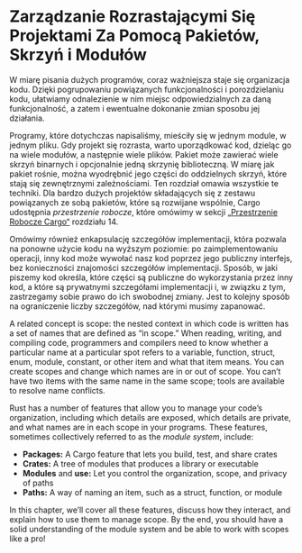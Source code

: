 <!-- # Managing Growing Projects with Packages, Crates, and Modules -->
# Zarządzanie Rozrastającymi Się Projektami Za Pomocą Pakietów, Skrzyń i Modułów

W miarę pisania dużych programów, coraz ważniejsza staje się organizacja kodu.
Dzięki pogrupowaniu powiązanych funkcjonalności i porozdzielaniu kodu,
ułatwiamy odnalezienie w nim miejsc odpowiedzialnych za daną funkcjonalność,
a zatem i ewentualne dokonanie zmian sposobu jej działania.

Programy, które dotychczas napisaliśmy, mieściły się w jednym module, w jednym pliku.
Gdy projekt się rozrasta, warto uporządkować kod, dzieląc go na wiele modułów, a następnie wiele plików.
Pakiet może zawierać wiele skrzyń binarnych i opcjonalnie jedną skrzynię biblioteczną.
W miarę jak pakiet rośnie, można wyodrębnić jego części do oddzielnych skrzyń, które stają się zewnętrznymi zależnościami.
Ten rozdział omawia wszystkie te techniki.
Dla bardzo dużych projektów składających się z zestawu powiązanych ze sobą pakietów, które są rozwijane wspólnie, Cargo udostępnia *przestrzenie robocze*, które omówimy w sekcji [„Przestrzenie Robocze Cargo“][workspaces]<!-- ignore --> rozdziału 14.

Omówimy również enkapsulację szczegółów implementacji, która pozwala na ponowne użycie kodu na wyższym poziomie: po zaimplementowaniu operacji, inny kod może wywołać nasz kod poprzez jego publiczny interfejs, bez konieczności znajomości szczegółów implementacji.
Sposób, w jaki piszemy kod określa, które części są publiczne do wykorzystania przez inny kod, a które są prywatnymi szczegółami implementacji i, w związku z tym, zastrzegamy sobie prawo do ich swobodnej zmiany.
Jest to kolejny sposób na ograniczenie liczby szczegółów, nad którymi musimy zapanować.

A related concept is scope: the nested context in which code is written has a
set of names that are defined as “in scope.” When reading, writing, and
compiling code, programmers and compilers need to know whether a particular
name at a particular spot refers to a variable, function, struct, enum, module,
constant, or other item and what that item means. You can create scopes and
change which names are in or out of scope. You can’t have two items with the
same name in the same scope; tools are available to resolve name conflicts.

Rust has a number of features that allow you to manage your code’s
organization, including which details are exposed, which details are private,
and what names are in each scope in your programs. These features, sometimes
collectively referred to as the *module system*, include:

* **Packages:** A Cargo feature that lets you build, test, and share crates
* **Crates:** A tree of modules that produces a library or executable
* **Modules** and **use:** Let you control the organization, scope, and
  privacy of paths
* **Paths:** A way of naming an item, such as a struct, function, or module

In this chapter, we’ll cover all these features, discuss how they interact, and
explain how to use them to manage scope. By the end, you should have a solid
understanding of the module system and be able to work with scopes like a pro!

[workspaces]: ch14-03-cargo-workspaces.html
